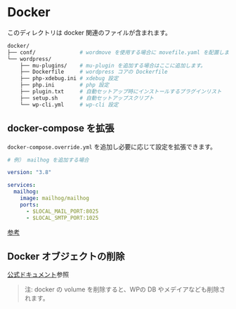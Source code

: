 # Docker

このディレクトリは docker 関連のファイルが含まれます。

```sh
docker/
├── conf/              # wordmove を使用する場合に movefile.yaml を配置します。
└── wordpress/
    ├── mu-plugins/    # mu-plugin を追加する場合はここに追加します。
    ├── Dockerfile     # wordpress コアの Dockerfile
    ├── php-xdebug.ini # xdebug 設定
    ├── php.ini        # php 設定
    ├── plugin.txt     # 自動セットアップ時にインストールするプラグインリスト
    ├── setup.sh       # 自動セットアップスクリプト
    └── wp-cli.yml     # wp-cli 設定
```

## docker-compose を拡張

`docker-compose.override.yml` を追加し必要に応じて設定を拡張できます。

```yaml
# 例） mailhog を追加する場合

version: "3.8"

services:
  mailhog:
    image: mailhog/mailhog
    ports:
      - $LOCAL_MAIL_PORT:8025
      - $LOCAL_SMTP_PORT:1025
```

[参考](https://docs.docker.jp/compose/extends.html)

## Docker オブジェクトの削除

[公式ドキュメント](https://docs.docker.jp/config/pruning.html)参照

> 注: docker の volume を削除すると、WPの DB やメデイアなども削除されます。
